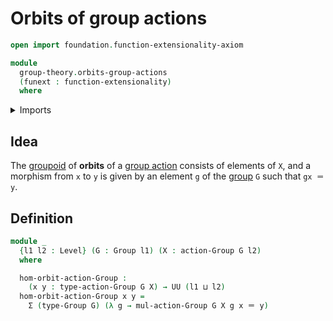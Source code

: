 # Orbits of group actions

```agda
open import foundation.function-extensionality-axiom

module
  group-theory.orbits-group-actions
  (funext : function-extensionality)
  where
```

<details><summary>Imports</summary>

```agda
open import foundation.dependent-pair-types
open import foundation.identity-types funext
open import foundation.universe-levels

open import group-theory.group-actions funext
open import group-theory.groups funext
```

</details>

## Idea

The [groupoid](category-theory.groupoids.md) of **orbits** of a
[group action](group-theory.group-actions.md) consists of elements of `X`, and a
morphism from `x` to `y` is given by an element `g` of the
[group](group-theory.groups.md) `G` such that `gx ＝ y`.

## Definition

```agda
module _
  {l1 l2 : Level} (G : Group l1) (X : action-Group G l2)
  where

  hom-orbit-action-Group :
    (x y : type-action-Group G X) → UU (l1 ⊔ l2)
  hom-orbit-action-Group x y =
    Σ (type-Group G) (λ g → mul-action-Group G X g x ＝ y)
```
